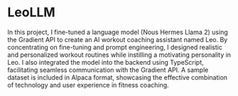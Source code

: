 # LeoLLM
In this project, I fine-tuned a language model (Nous Hermes Llama 2) using the Gradient API to create an AI workout coaching assistant named Leo. By concentrating on fine-tuning and prompt engineering, I designed realistic and personalized workout routines while instilling a motivating personality in Leo. I also integrated the model into the backend using TypeScript, facilitating seamless communication with the Gradient API. A sample dataset is included in Alpaca format, showcasing the effective combination of technology and user experience in fitness coaching.

